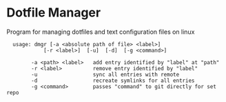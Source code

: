 # Dotfile Manager

Program for managing dotfiles and text configuration files on linux

```  
  usage: dmgr [-a <absolute path of file> <label>]
            [-r <label>]  [-u]  [-d]  [-g <command>] 
            
        -a <path> <label>   add entry identified by "label" at "path"
        -r <label>          remove entry identified by "label"
        -u                  sync all entries with remote
        -d                  recreate symlinks for all entries
        -g <command>        passes "command" to git directly for set repo
```
